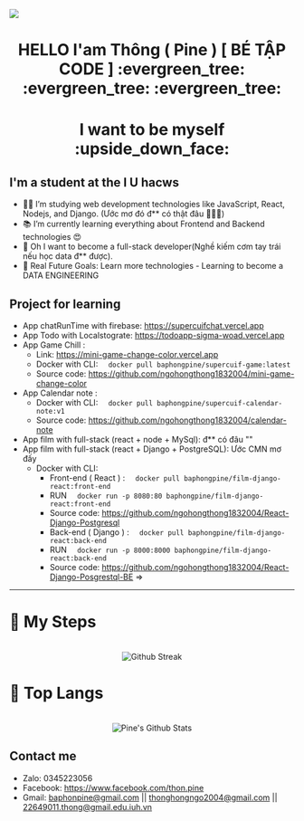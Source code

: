 <a align="center" href="https://github.com/ngohongthong1832004"><img src="https://readme-typing-svg.herokuapp.com/?lines=Welcome%20to%20My%20Github!;Phun%20Stack%20Dev😍%20vs%20Data%20Baby💩;&font=Pacifico&center=true&size=40&width=800&height=80"></a>
<h1 align="center">HELLO I'am Thông ( Pine ) [ BÉ TẬP CODE ] :evergreen_tree: :evergreen_tree: :evergreen_tree:</h1>
<h1 align="center" >I want to be myself :upside_down_face: </h1>

## I'm a student at the I U hacws

- 👨‍💻 I’m studying web development technologies like JavaScript, React, Nodejs, and Django. (Ước mơ đó đ** có thật đâu 💩💩💩)
- 📚 I’m currently learning everything about Frontend and Backend technologies 😍
- 💩 Oh I want to become a full-stack developer(Nghề kiếm cơm tay trái nếu học data đ** được).
- 🎯 Real Future Goals: Learn more technologies - Learning to become a DATA ENGINEERING

## Project for learning

- App chatRunTime with firebase: https://supercuifchat.vercel.app
- App Todo with Localstograte: https://todoapp-sigma-woad.vercel.app
- App Game Chill :
  - Link: https://mini-game-change-color.vercel.app
  - Docker with CLI: ```   docker pull baphongpine/supercuif-game:latest   ```
  - Source code: https://github.com/ngohongthong1832004/mini-game-change-color
- App Calendar note :
  - Docker with CLI: ```   docker pull baphongpine/supercuif-calendar-note:v1   ```
  - Source code: https://github.com/ngohongthong1832004/calendar-note
- App film with full-stack (react + node + MySql): đ** có đâu ""
- App film with full-stack (react + Django + PostgreSQL): Ước CMN mơ đấy
  - Docker with CLI:
    + Front-end ( React ) :  ```   docker pull baphongpine/film-django-react:front-end   ```
    + RUN ```   docker run -p 8080:80 baphongpine/film-django-react:front-end ```
    + Source code: https://github.com/ngohongthong1832004/React-Django-Postgresql
    + Back-end ( Django ) :  ```   docker pull baphongpine/film-django-react:back-end   ```
    + RUN ```   docker run -p 8000:8000 baphongpine/film-django-react:back-end   ``` 
    + Source code: https://github.com/ngohongthong1832004/React-Django-Posgrestql-BE
    => ```   ```

---


# :footprints: My Steps

<div align="center">
  </br>
    <img align="center" src="http://github-readme-streak-stats.herokuapp.com/?user=ngohongthong1832004&theme=neon-palenight" alt = "Github Streak" >
  </br>
</div>

# 📖 Top Langs
<div align="center">
  </br>
  <img align="center" src="https://github-readme-stats.vercel.app/api/top-langs/?username=ngohongthong1832004&theme=tokyonight&langs_count=6&layout=compact&hide=tsql,html,pug,css" alt="Pine's Github Stats">
  </br>
</div>

<h2>Contact me</h2>

- Zalo: 0345223056
- Facebook: https://www.facebook.com/thon.pine
- Gmail: baphonpine@gmail.com  || thonghongngo2004@gmail.com ||  22649011.thong@gmail.edu.iuh.vn


